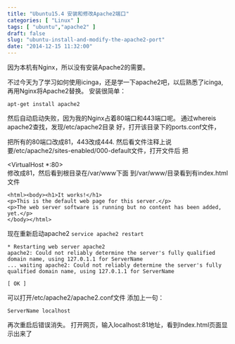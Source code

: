 ```yaml
---
title: "Ubuntu15.4 安装和修改Apache2端口"
categories: [ "Linux" ]
tags: [ "ubuntu","apache2" ]
draft: false
slug: "ubuntu-install-and-modify-the-apache2-port"
date: "2014-12-15 11:32:00"
---
```


因为本机有Nginx，所以没有安装Apache2的需要。
 
不过今天为了学习如何使用icinga，还是学一下apache2吧，以后熟悉了icinga,再用Nginx将Apache2替换。
安装很简单：

`apt-get install apache2`
 
然后自动启动失败，因为我的Nginx占着80端口和443端口呢。
通过whereis apache2查找，发现/etc/apache2目录
好，打开该目录下的ports.conf文件，


<!--more-->


把所有的80端口改成81，443改成444.
然后看文件注释上说要/etc/apache2/sites-enabled/000-default文件，打开文件后
把

<VirtualHost *:80>  
修改成81，然后看到根目录在/var/www下面
到/var/www/目录看到有index.html文件

    <html><body><h1>It works!</h1>  
    <p>This is the default web page for this server.</p>  
    <p>The web server software is running but no content has been added, yet.</p>  
    </body></html>  

现在重新启动apache2
`service apache2 restart`

    * Restarting web server apache2                                                                                                                                                                                     apache2: Could not reliably determine the server's fully qualified domain name, using 127.0.1.1 for ServerName  
    ... waiting apache2: Could not reliably determine the server's fully qualified domain name, using 127.0.1.1 for ServerName  
                                                                                   [ OK ]  

可以打开/etc/apache2/apache2.conf文件
添加上一句：

`ServerName localhost ` 
 
再次重启后错误消失。
打开网页，输入localhost:81地址，看到Index.html页面显示出来了